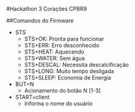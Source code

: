 #Hackathon 3 Corações CPBR9


##Comandos do Firmware
* STS
  * STS+OK: Pronta para funcionar
  * STS+ERR: Erro desconhecido
  * STS+HEAT: Aquecendo
  * STS+WATER: Sem água
  * STS+DESCAL: Necessita descalcificação
  * STS+LONG: Muito tempo desligada
  * STS+SLEEP: Economia de Energia
* BUT=N
  * Acionamento do botão N [1-3]
* START=client
  * Informa o nome do usuário

